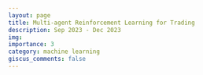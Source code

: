 ```yaml
---
layout: page
title: Multi-agent Reinforcement Learning for Trading
description: Sep 2023 - Dec 2023
img: 
importance: 3
category: machine learning
giscus_comments: false
---
```


